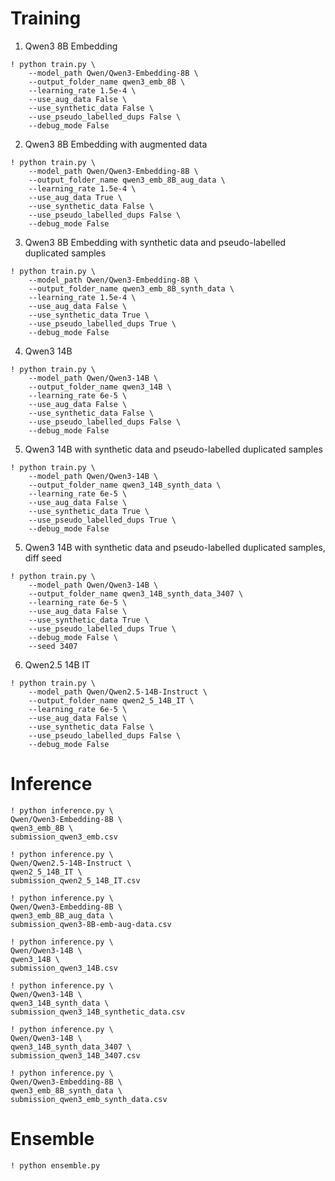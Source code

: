 # Training

1. Qwen3 8B Embedding
```
! python train.py \
    --model_path Qwen/Qwen3-Embedding-8B \
    --output_folder_name qwen3_emb_8B \
    --learning_rate 1.5e-4 \
    --use_aug_data False \
    --use_synthetic_data False \
    --use_pseudo_labelled_dups False \
    --debug_mode False
```

2. Qwen3 8B Embedding with augmented data
```
! python train.py \
    --model_path Qwen/Qwen3-Embedding-8B \
    --output_folder_name qwen3_emb_8B_aug_data \
    --learning_rate 1.5e-4 \
    --use_aug_data True \
    --use_synthetic_data False \
    --use_pseudo_labelled_dups False \
    --debug_mode False
```

3. Qwen3 8B Embedding with synthetic data and pseudo-labelled duplicated samples
```
! python train.py \
    --model_path Qwen/Qwen3-Embedding-8B \
    --output_folder_name qwen3_emb_8B_synth_data \
    --learning_rate 1.5e-4 \
    --use_aug_data False \
    --use_synthetic_data True \
    --use_pseudo_labelled_dups True \
    --debug_mode False
```

4. Qwen3 14B
```
! python train.py \
    --model_path Qwen/Qwen3-14B \
    --output_folder_name qwen3_14B \
    --learning_rate 6e-5 \
    --use_aug_data False \
    --use_synthetic_data False \
    --use_pseudo_labelled_dups False \
    --debug_mode False
```

5. Qwen3 14B with synthetic data and pseudo-labelled duplicated samples
```
! python train.py \
    --model_path Qwen/Qwen3-14B \
    --output_folder_name qwen3_14B_synth_data \
    --learning_rate 6e-5 \
    --use_aug_data False \
    --use_synthetic_data True \
    --use_pseudo_labelled_dups True \
    --debug_mode False
```

5. Qwen3 14B with synthetic data and pseudo-labelled duplicated samples, diff seed
```
! python train.py \
    --model_path Qwen/Qwen3-14B \
    --output_folder_name qwen3_14B_synth_data_3407 \
    --learning_rate 6e-5 \
    --use_aug_data False \
    --use_synthetic_data True \
    --use_pseudo_labelled_dups True \
    --debug_mode False \
    --seed 3407
```

6. Qwen2.5 14B IT
```
! python train.py \
    --model_path Qwen/Qwen2.5-14B-Instruct \
    --output_folder_name qwen2_5_14B_IT \
    --learning_rate 6e-5 \
    --use_aug_data False \
    --use_synthetic_data False \
    --use_pseudo_labelled_dups False \
    --debug_mode False
```



# Inference
```
! python inference.py \
Qwen/Qwen3-Embedding-8B \
qwen3_emb_8B \
submission_qwen3_emb.csv

! python inference.py \
Qwen/Qwen2.5-14B-Instruct \
qwen2_5_14B_IT \
submission_qwen2_5_14B_IT.csv

! python inference.py \
Qwen/Qwen3-Embedding-8B \
qwen3_emb_8B_aug_data \
submission_qwen3-8B-emb-aug-data.csv

! python inference.py \
Qwen/Qwen3-14B \
qwen3_14B \
submission_qwen3_14B.csv

! python inference.py \
Qwen/Qwen3-14B \
qwen3_14B_synth_data \
submission_qwen3_14B_synthetic_data.csv

! python inference.py \
Qwen/Qwen3-14B \
qwen3_14B_synth_data_3407 \
submission_qwen3_14B_3407.csv

! python inference.py \
Qwen/Qwen3-Embedding-8B \
qwen3_emb_8B_synth_data \
submission_qwen3_emb_synth_data.csv
```

# Ensemble
```
! python ensemble.py
```